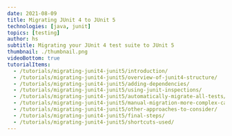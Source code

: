 ```yaml
---
date: 2021-08-09
title: Migrating JUnit 4 to JUnit 5
technologies: [java, junit]
topics: [testing]
author: hs
subtitle: Migrating your JUnit 4 test suite to JUnit 5
thumbnail: ./thumbnail.png
videoBottom: true
tutorialItems:
  - /tutorials/migrating-junit4-junit5/introduction/
  - /tutorials/migrating-junit4-junit5/overview-of-junit4-structure/
  - /tutorials/migrating-junit4-junit5/adding-dependencies/
  - /tutorials/migrating-junit4-junit5/using-junit-inspections/
  - /tutorials/migrating-junit4-junit5/automatically-migrate-all-tests/
  - /tutorials/migrating-junit4-junit5/manual-migration-more-complex-cases/
  - /tutorials/migrating-junit4-junit5/other-approaches-to-consider/
  - /tutorials/migrating-junit4-junit5/final-steps/
  - /tutorials/migrating-junit4-junit5/shortcuts-used/
---
```



